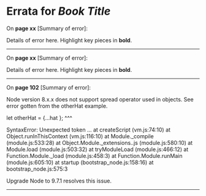 # Errata for *Book Title*

On **page xx** [Summary of error]:
 
Details of error here. Highlight key pieces in **bold**.

***

On **page xx** [Summary of error]:
 
Details of error here. Highlight key pieces in **bold**.

***

On **page 102** [Summary of error]:
 
Node version 8.x.x does not support spread operator used in objects. See error gotten from the otherHat example.

let otherHat = {...hat };
                ^^^

SyntaxError: Unexpected token ...
    at createScript (vm.js:74:10)
    at Object.runInThisContext (vm.js:116:10)
    at Module._compile (module.js:533:28)
    at Object.Module._extensions..js (module.js:580:10)
    at Module.load (module.js:503:32)
    at tryModuleLoad (module.js:466:12)
    at Function.Module._load (module.js:458:3)
    at Function.Module.runMain (module.js:605:10)
    at startup (bootstrap_node.js:158:16)
    at bootstrap_node.js:575:3

Upgrade Node to 9.7.1 resolves this issue.
***